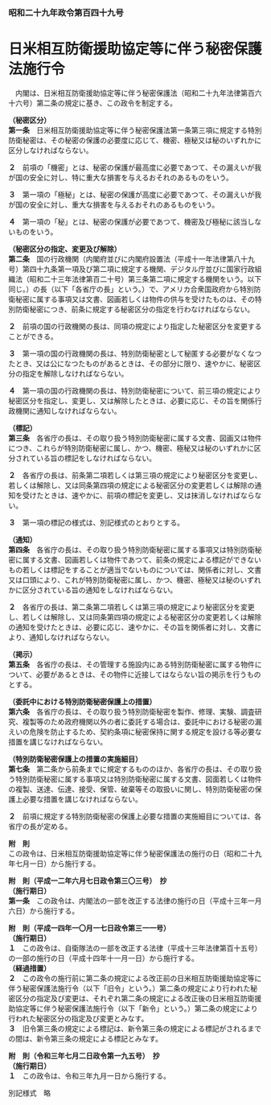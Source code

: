 ### 昭和二十九年政令第百四十九号  
# 日米相互防衛援助協定等に伴う秘密保護法施行令  
　内閣は、日米相互防衛援助協定等に伴う秘密保護法（昭和二十九年法律第百六十六号）第二条の規定に基き、この政令を制定する。  
  
**（秘密区分）**  
**第一条**　日米相互防衛援助協定等に伴う秘密保護法第一条第三項に規定する特別防衛秘密は、その秘密の保護の必要度に応じて、機密、極秘又は秘のいずれかに区分しなければならない。  
  
**２**　前項の「機密」とは、秘密の保護が最高度に必要であつて、その漏えいが我が国の安全に対し、特に重大な損害を与えるおそれのあるものをいう。  
  
**３**　第一項の「極秘」とは、秘密の保護が高度に必要であつて、その漏えいが我が国の安全に対し、重大な損害を与えるおそれのあるものをいう。  
  
**４**　第一項の「秘」とは、秘密の保護が必要であつて、機密及び極秘に該当しないものをいう。  
  
**（秘密区分の指定、変更及び解除）**  
**第二条**　国の行政機関（内閣府並びに内閣府設置法（平成十一年法律第八十九号）第四十九条第一項及び第二項に規定する機関、デジタル庁並びに国家行政組織法（昭和二十三年法律第百二十号）第三条第二項に規定する機関をいう。以下同じ。）の長（以下「各省庁の長」という。）で、アメリカ合衆国政府から特別防衛秘密に属する事項又は文書、図画若しくは物件の供与を受けたものは、その特別防衛秘密につき、前条に規定する秘密区分の指定を行わなければならない。  
  
**２**　前項の国の行政機関の長は、同項の規定により指定した秘密区分を変更することができる。  
  
**３**　第一項の国の行政機関の長は、特別防衛秘密として秘匿する必要がなくなつたとき、又は公になつたものがあるときは、その部分に限り、速やかに、秘密区分の指定を解除しなければならない。  
  
**４**　第一項の国の行政機関の長は、特別防衛秘密について、前三項の規定により秘密区分を指定し、変更し、又は解除したときは、必要に応じ、その旨を関係行政機関に通知しなければならない。  
  
**（標記）**  
**第三条**　各省庁の長は、その取り扱う特別防衛秘密に属する文書、図画又は物件につき、これらが特別防衛秘密に属し、かつ、機密、極秘又は秘のいずれかに区分されている旨の標記をしなければならない。  
  
**２**　各省庁の長は、前条第二項若しくは第三項の規定により秘密区分を変更し、若しくは解除し、又は同条第四項の規定による秘密区分の変更若しくは解除の通知を受けたときは、速やかに、前項の標記を変更し、又は抹消しなければならない。  
  
**３**　第一項の標記の様式は、別記様式のとおりとする。  
  
**（通知）**  
**第四条**　各省庁の長は、その取り扱う特別防衛秘密に属する事項又は特別防衛秘密に属する文書、図画若しくは物件であつて、前条の規定による標記ができないもの若しくは標記をすることが適当でないものについては、関係者に対し、文書又は口頭により、これが特別防衛秘密に属し、かつ、機密、極秘又は秘のいずれかに区分されている旨の通知をしなければならない。  
  
**２**　各省庁の長は、第二条第二項若しくは第三項の規定により秘密区分を変更し、若しくは解除し、又は同条第四項の規定による秘密区分の変更若しくは解除の通知を受けたときは、必要に応じ、速やかに、その旨を関係者に対し、文書により、通知しなければならない。  
  
**（掲示）**  
**第五条**　各省庁の長は、その管理する施設内にある特別防衛秘密に属する物件について、必要があるときは、その物件に近接してはならない旨の掲示を行うものとする。  
  
**（委託中における特別防衛秘密保護上の措置）**  
**第六条**　各省庁の長は、その取り扱う特別防衛秘密を製作、修理、実験、調査研究、複製等のため政府機関以外の者に委託する場合は、委託中における秘密の漏えいの危険を防止するため、契約条項に秘密保持に関する規定を設ける等必要な措置を講じなければならない。  
  
**（特別防衛秘密保護上の措置の実施細目）**  
**第七条**　第二条から前条までに規定するもののほか、各省庁の長は、その取り扱う特別防衛秘密に属する事項又は特別防衛秘密に属する文書、図面若しくは物件の複製、送達、伝達、接受、保管、破棄等その取扱いに関し、特別防衛秘密の保護上必要な措置を講じなければならない。  
  
**２**　前項に規定する特別防衛秘密の保護上必要な措置の実施細目については、各省庁の長が定める。  
  
**附　則**  
この政令は、日米相互防衛援助協定等に伴う秘密保護法の施行の日（昭和二十九年七月一日）から施行する。  
  
**附　則（平成一二年六月七日政令第三〇三号）　抄**  
**（施行期日）**  
**第一条**　この政令は、内閣法の一部を改正する法律の施行の日（平成十三年一月六日）から施行する。  
  
**附　則（平成一四年一〇月一七日政令第三一一号）**  
**（施行期日）**  
**１**　この政令は、自衛隊法の一部を改正する法律（平成十三年法律第百十五号）の一部の施行の日（平成十四年十一月一日）から施行する。  
**（経過措置）**  
**２**　この政令の施行前に第二条の規定による改正前の日米相互防衛援助協定等に伴う秘密保護法施行令（以下「旧令」という。）第二条の規定により行われた秘密区分の指定及び変更は、それぞれ第二条の規定による改正後の日米相互防衛援助協定等に伴う秘密保護法施行令（以下「新令」という。）第二条の規定により行われた秘密区分の指定及び変更とみなす。  
**３**　旧令第三条の規定による標記は、新令第三条の規定による標記がされるまでの間は、新令第三条の規定による標記とみなす。  
  
**附　則（令和三年七月二日政令第一九五号）　抄**  
**（施行期日）**  
**１**　この政令は、令和三年九月一日から施行する。  
  
別記様式　略